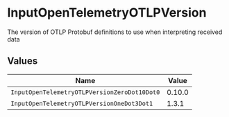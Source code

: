 # InputOpenTelemetryOTLPVersion

The version of OTLP Protobuf definitions to use when interpreting received data


## Values

| Name                                         | Value                                        |
| -------------------------------------------- | -------------------------------------------- |
| `InputOpenTelemetryOTLPVersionZeroDot10Dot0` | 0.10.0                                       |
| `InputOpenTelemetryOTLPVersionOneDot3Dot1`   | 1.3.1                                        |